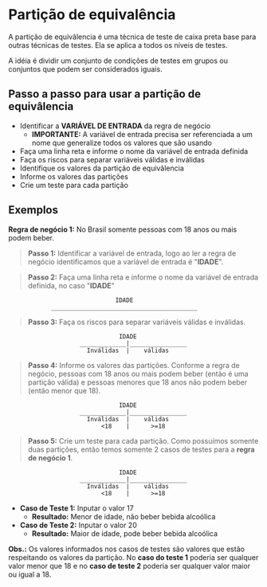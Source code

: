 # Partição de equivalência

A partição de equivâlencia é uma técnica de teste de caixa preta base para outras técnicas de testes. Ela se aplica a todos os níveis de testes.

A idéia é dividir um conjunto de condições de testes em grupos ou conjuntos que podem ser considerados iguais.

## **Passo a passo** para usar a partição de equivâlencia

- Identificar a **VARIÁVEL DE ENTRADA** da regra de negócio
  - **IMPORTANTE:** A variável de entrada precisa ser referenciada a um nome que generalize todos os valores que são usando
- Faça uma linha reta e informe o nome da variável de entrada definida
- Faça os riscos para separar variáveis válidas e inválidas
- Identifique os valores da partição de equivâlencia
- Informe os valores das partições
- Crie um teste para cada partição

## **Exemplos**

**Regra de negócio 1:** No Brasil somente pessoas com 18 anos ou mais podem beber.

> **Passo 1:** Identificar a variável de entrada, logo ao ler a regra de negócio identificamos que a variável de entrada é "**IDADE**".

> **Passo 2:** Faça uma linha reta e informe o nome da variável de entrada definida, no caso "**IDADE**"

```
                              IDADE
            _________________________________________

```

> **Passo 3:** Faça os riscos para separar variáveis válidas e inválidas.

```
                               IDADE
                    _____________|________________
                      Inválidas  |    válidas     

```

> **Passo 4:**  Informe os valores das partições. Conforme a regra de negócio, pessoas com 18 anos ou mais podem beber (então é uma partição válida) e pessoas menores que 18 anos não podem beber (então menor que 18).

```
                               IDADE
                    _____________|________________
                      Inválidas  |    válidas     
                          <18    |      >=18
```

> **Passo 5:** Crie um teste para cada partição. Como possuímos somente duas partições, então temos somente 2 casos de testes para a **regra de negócio 1**.

```
                               IDADE
                    _____________|________________
                      Inválidas  |    válidas     
                          <18    |      >=18
```

- **Caso de Teste 1:** Inputar o valor 17
  - **Resultado:** Menor de idade, não beber bebida alcoólica
- **Caso de Teste 2:** Inputar o valor 20
  - **Resultado:** Maior de idade, pode beber bebida alcoólica

**Obs.:** Os valores informados nos casos de testes são valores que estão respeitando os valores da partição. No **caso do teste 1** poderia ser qualquer valor menor que 18 e no **caso de teste 2** poderia ser qualquer valor maior ou igual a 18.